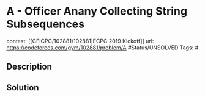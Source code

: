 # A - Officer Anany Collecting String Subsequences

contest: [[CFICPC/102881/102881|ECPC 2019 Kickoff]]
url: https://codeforces.com/gym/102881/problem/A
#Status/UNSOLVED
Tags: #

## Description

## Solution


